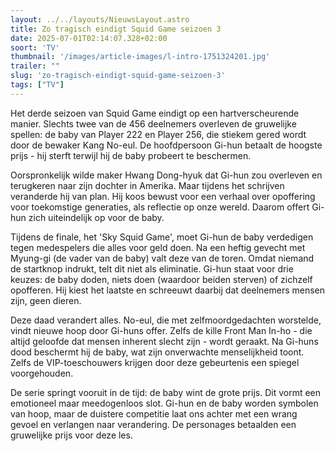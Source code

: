 ```yaml
---
layout: ../../layouts/NieuwsLayout.astro
title: Zo tragisch eindigt Squid Game seizoen 3
date: 2025-07-01T02:14:07.328+02:00
soort: 'TV'
thumbnail: '/images/article-images/l-intro-1751324201.jpg'
trailer: ""
slug: 'zo-tragisch-eindigt-squid-game-seizoen-3'
tags: ["TV"]
---
```


Het derde seizoen van Squid Game eindigt op een hartverscheurende manier.
Slechts twee van de 456 deelnemers overleven de gruwelijke spellen: de baby van
Player 222 en Player 256, die stiekem gered wordt door de bewaker Kang No-eul.
De hoofdpersoon Gi-hun betaalt de hoogste prijs - hij sterft terwijl hij de baby
probeert te beschermen.

Oorspronkelijk wilde maker Hwang Dong-hyuk dat Gi-hun zou overleven en
terugkeren naar zijn dochter in Amerika. Maar tijdens het schrijven veranderde
hij van plan. Hij koos bewust voor een verhaal over opoffering voor toekomstige
generaties, als reflectie op onze wereld. Daarom offert Gi-hun zich uiteindelijk
op voor de baby.

Tijdens de finale, het 'Sky Squid Game', moet Gi-hun de baby verdedigen tegen
medespelers die alles voor geld doen. Na een heftig gevecht met Myung-gi (de
vader van de baby) valt deze van de toren. Omdat niemand de startknop indrukt,
telt dit niet als eliminatie. Gi-hun staat voor drie keuzes: de baby doden,
niets doen (waardoor beiden sterven) of zichzelf opofferen. Hij kiest het
laatste en schreeuwt daarbij dat deelnemers mensen zijn, geen dieren.

Deze daad verandert alles. No-eul, die met zelfmoordgedachten worstelde, vindt
nieuwe hoop door Gi-huns offer. Zelfs de kille Front Man In-ho - die altijd
geloofde dat mensen inherent slecht zijn - wordt geraakt. Na Gi-huns dood
beschermt hij de baby, wat zijn onverwachte menselijkheid toont. Zelfs de
VIP-toeschouwers krijgen door deze gebeurtenis een spiegel voorgehouden.

De serie springt vooruit in de tijd: de baby wint de grote prijs. Dit vormt een
emotioneel maar meedogenloos slot. Gi-hun en de baby worden symbolen van hoop,
maar de duistere competitie laat ons achter met een wrang gevoel en verlangen
naar verandering. De personages betaalden een gruwelijke prijs voor deze les.